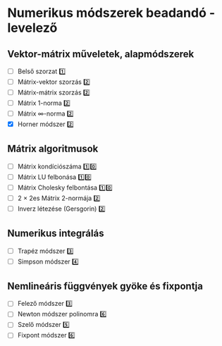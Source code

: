 # Numerikus módszerek beadandó - levelező

## Vektor-mátrix műveletek, alapmódszerek
- [ ] Belső szorzat :one:
- [ ] Mátrix-vektor szorzás :two:
- [ ] Mátrix-mátrix szorzás :two:
- [ ] Mátrix 1-norma :two:
- [ ] Mátrix ∞-norma :two: 
- [x] Horner módszer :two:

## Mátrix algoritmusok
- [ ] Mátrix kondíciószáma :one::zero:
- [ ] Mátrix LU felbonása :one::zero:
- [ ] Mátrix Cholesky felbontása :one::zero:
- [ ] 2 × 2es Mátrix 2-normája :two:
- [ ] Inverz létezése (Gersgorin) :two:

## Numerikus integrálás  
- [ ] Trapéz módszer :three:
- [ ] Simpson módszer :four:

## Nemlineáris függvények gyöke és fixpontja  
- [ ] Felező módszer :three:
- [ ] Newton módszer polinomra :six:
- [ ] Szelő módszer :five:
- [ ] Fixpont módszer :six:
